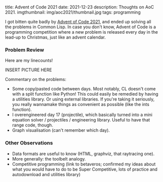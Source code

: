 title: Advent of Code 2021
date: 2021-12-23
description: Thoughts on AoC 2021.
imgthumbnail: img/aoc2021/thumbnail.jpg
tags: programming

I got bitten quite badly by [Advent of Code 2021](https://adventofcode.com/2021), and ended up solving all the problems in Common Lisp. In case you don't know, Advent of Code is a programming competition where a new problem is released every day in the lead-up to Christmas, just like an advent calendar.

### Problem Review
Here are my linecounts! 

INSERT PICTURE HERE

Commentary on the problems:

* Some copy/pasted code between days. Most notably, CL doesn't come with a split function like Python! This could easily be remedied by having a utilities library. Or using external libraries. If you're taking it seriously, you really wannamake things as convenient as possible (like the ints function).
* I overengineered day 17 (projectile), which basically turned into a mini equation solver / projectiles / engineering library. Useful to have that range code, though.
* Graph visualisation (can't remember which day).

### Other Observations
* Data formats are useful to know (HTML, graphviz, that raytracing one).
* More generally: the toolbelt analogy.
* Competitive programming (link to betaveros; confirmed my ideas about what you would have to do to be Super Competitive, lots of practice and autodownload and utilities library)
